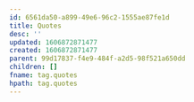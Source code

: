 ```yaml
---
id: 6561da50-a899-49e6-96c2-1555ae87fe1d
title: Quotes
desc: ''
updated: 1606872871477
created: 1606872871477
parent: 99d17837-f4e9-484f-a2d5-98f521a650dd
children: []
fname: tag.quotes
hpath: tag.quotes
---
```



